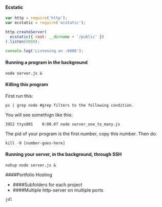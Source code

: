 #### Ecstatic

```js
var http = require('http');
var ecstatic = require('ecstatic');

http.createServer(
  ecstatic({ root: __dirname + '/public' })
).listen(8080);

console.log('Listening on :8080');
```

#### Running a program in the background
```
node server.js &
```

#### Killing this program

First run this:
```
ps | grep node #grep filters to the following condition.
```

You will see somethign like this:
```
3952 ttys001    0:00.07 node server_one_to_many.js
```

The pid of your program is the first number, copy this number. Then do:
```
kill -9 [number-goes-here]
```

#### Running your server, in the background, through SSH
```
nohup node server.js &
```

####Portfolio Hosting
- ####Subfolders for each project
- ####Multiple http-server on multiple ports
```
jdl
```